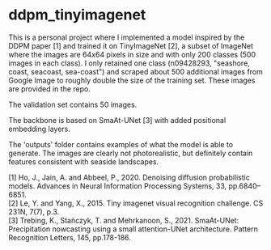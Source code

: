# ddpm_tinyimagenet

This is a personal project where I implemented a model inspired by the DDPM paper [1] and trained it on TinyImageNet [2], a subset of ImageNet
where the images are 64x64 pixels in size and with only 200 classes (500 images in each class). I only retained one class (n09428293, "seashore,
coast, seacoast, sea-coast") and scraped about 500 additional images from Google Image to roughly double the size of the training set. These images are provided 
in the repo.

The validation set contains 50 images.

The backbone is based on SmaAt-UNet \[3\] with added positional embedding layers.

The 'outputs' folder contains examples of what the model is able to generate. The images are clearly not photorealistic, but definitely contain features consistent with 
seaside landscapes.

\[1\] Ho, J., Jain, A. and Abbeel, P., 2020. Denoising diffusion probabilistic models. Advances in Neural Information Processing Systems, 33, pp.6840–6851.  
\[2\] Le, Y. and Yang, X., 2015. Tiny imagenet visual recognition challenge. CS 231N, 7(7), p.3.  
\[3\] Trebing, K., Staǹczyk, T. and Mehrkanoon, S., 2021. SmaAt-UNet: Precipitation nowcasting using a small attention-UNet architecture. 
Pattern Recognition Letters, 145, pp.178-186.
